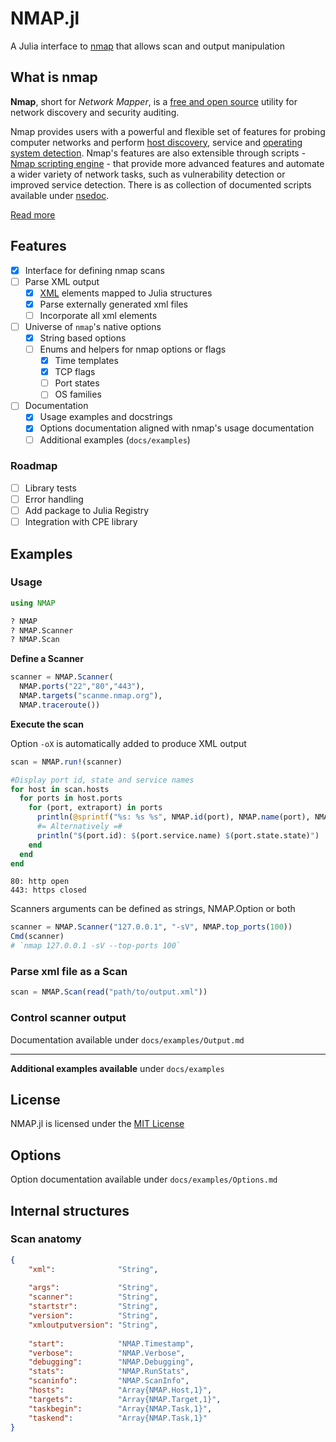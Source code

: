 # NMAP.jl
A Julia interface to [nmap](https://nmap.org/) that allows scan and output manipulation

## What is nmap 
**Nmap**, short for *Network Mapper*, is a [free and open source](https://nmap.org/npsl/) utility for network discovery and security auditing.

Nmap provides users with a powerful and flexible set of features for probing computer networks and perform [host discovery](https://nmap.org/book/man-host-discovery.html), service and [operating system detection](https://nmap.org/book/man-os-detection.html). Nmap's features are also extensible through scripts - [Nmap scripting engine](https://nmap.org/book/man-nse.html) - that provide more advanced features and automate a wider variety of network tasks, such as vulnerability detection or improved service detection. There is as collection of documented scripts available under [nsedoc](https://nmap.org/nsedoc/scripts/).

[Read more](https://nmap.org/)
 
## Features

 - [x] Interface for defining nmap scans
 - [ ] Parse XML output
	 - [x] [XML](https://nmap.org/book/nmap-dtd.html) elements mapped to Julia structures
	 - [x] Parse externally generated xml files
	 - [ ] Incorporate all xml elements
- [ ]   Universe of `nmap`'s native options
    - [x] String based options 
	- [ ] Enums and helpers for nmap options or flags
	    - [x] Time templates
	    - [x] TCP flags
	    - [ ] Port states
	    - [ ] OS families
- [ ] Documentation 
	- [x] Usage examples and docstrings
	- [x] Options documentation aligned with nmap's usage documentation
	- [ ] Additional examples (`docs/examples`)

### Roadmap
- [ ] Library tests
- [ ] Error handling
- [ ] Add package to Julia Registry
- [ ] Integration with CPE library 
 
 ## Examples

### Usage 
```julia
using NMAP

? NMAP
? NMAP.Scanner
? NMAP.Scan
```
**Define a Scanner**
```julia
scanner = NMAP.Scanner(
  NMAP.ports("22","80","443"),
  NMAP.targets("scanme.nmap.org"),
  NMAP.traceroute())
```
**Execute the scan**

Option `-oX` is automatically added to produce XML output
```julia
scan = NMAP.run!(scanner)
```
```julia
#Display port id, state and service names
for host in scan.hosts
  for ports in host.ports
    for (port, extraport) in ports
      println(@sprintf("%s: %s %s", NMAP.id(port), NMAP.name(port), NMAP.state(port).state))
      #= Alternatively =#
      println("$(port.id): $(port.service.name) $(port.state.state)")
    end
  end
end
```
```julia-repl
80: http open
443: https closed
```
Scanners arguments can be defined as strings, NMAP.Option or both
```julia 
scanner = NMAP.Scanner("127.0.0.1", "-sV", NMAP.top_ports(100))
Cmd(scanner)
# `nmap 127.0.0.1 -sV --top-ports 100`
```
### Parse xml file as a Scan

```julia
scan = NMAP.Scan(read("path/to/output.xml"))
```
### Control scanner output
Documentation available under `docs/examples/Output.md`

---------------------------------------------

**Additional examples available** under `docs/examples`

## License
NMAP.jl is licensed under the [MIT License](LICENSE.txt)

## Options

Option documentation available under `docs/examples/Options.md`

## Internal structures

### Scan anatomy
```json
{
    "xml": 				"String",
    
    "args": 			"String",
    "scanner": 			"String",
    "startstr": 		"String",
    "version": 			"String",
    "xmloutputversion": "String",
    
    "start": 			"NMAP.Timestamp",
    "verbose": 			"NMAP.Verbose",
    "debugging": 		"NMAP.Debugging",
    "stats": 			"NMAP.RunStats",
    "scaninfo": 		"NMAP.ScanInfo",
    "hosts": 			"Array{NMAP.Host,1}",
    "targets": 			"Array{NMAP.Target,1}",
    "taskbegin": 		"Array{NMAP.Task,1}",
    "taskend": 			"Array{NMAP.Task,1}"
}
```
